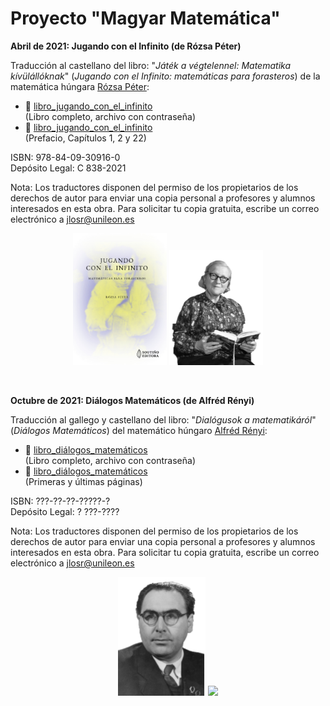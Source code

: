# Proyecto "Magyar Matemática"<br/>

**Abril de 2021: Jugando con el Infinito (de Rózsa Péter)**

Traducción al castellano del libro: "_Játék a végtelennel: Matematika kívülállóknak_" (_Jugando con el Infinito: matemáticas para forasteros_) de la matemática húngara [Rózsa Péter](https://es.wikipedia.org/wiki/R%C3%B3zsa_P%C3%A9ter):

- 📓 [libro_jugando_con_el_infinito](libro_xogando_co_infinito_protegido.pdf)<br/>(Libro completo, archivo con contraseña)
- 📎 [libro_jugando_con_el_infinito](libro_xogando_co_infinito_mostra.pdf)<br/>(Prefacio, Capítulos 1, 2 y 22)

ISBN: 978-84-09-30916-0<br>
Depósito Legal: C 838-2021

Nota: Los traductores disponen del permiso de los propietarios de los derechos de autor para enviar una copia personal a profesores y alumnos interesados en esta obra. Para solicitar tu copia gratuita, escribe un correo electrónico a jlosr@unileon.es
<p align="center">
 <img src="libro_xogando_co_infinito_portada.jpg" width="150"  class="center"> <img src="rozsa_peter_2.png" width="150"  class="center">
</p><br/>

**Octubre de 2021: Diálogos Matemáticos (de Alfréd Rényi)**


Traducción al gallego y castellano del libro: "_Dialógusok a matematikáról_" (_Diálogos Matemáticos_) del matemático húngaro [Alfréd Rényi](https://es.wikipedia.org/wiki/Alfr%C3%A9d_R%C3%A9nyi):

- 📓 [libro_diálogos_matemáticos](libro_dialogos_matematicos_protected.pdf)<br/>(Libro completo, archivo con contraseña)
- 📎 [libro_diálogos_matemáticos](libro_dialogos_matematicos_protected.pdf)<br/>(Primeras y últimas páginas)

ISBN: ???-??-??-?????-?<br>
Depósito Legal: ? ???-????

Nota: Los traductores disponen del permiso de los propietarios de los derechos de autor para enviar una copia personal a profesores y alumnos interesados en esta obra. Para solicitar tu copia gratuita, escribe un correo electrónico a jlosr@unileon.es
<p align="center">
 <img src="alfred_renyi.png" width="140"  class="center"> <img src="libro_dialogos_matematicos_portada_jpg" width="160"  class="center">
</p>
